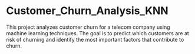 # Customer_Churn_Analysis_KNN
This project analyzes customer churn for a telecom company using machine learning techniques. The goal is to predict which customers are at risk of churning and identify the most important factors that contribute to churn.
